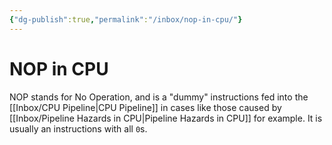 ```yaml
---
{"dg-publish":true,"permalink":"/inbox/nop-in-cpu/"}
---
```




# NOP in CPU
NOP stands for No Operation, and is a "dummy" instructions fed into the [[Inbox/CPU Pipeline\|CPU Pipeline]] in cases like those caused by [[Inbox/Pipeline Hazards in CPU\|Pipeline Hazards in CPU]] for example. It is usually an instructions with all `0`s.

